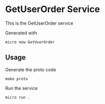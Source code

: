 # GetUserOrder Service

This is the GetUserOrder service

Generated with

```
micro new GetUserOrder
```

## Usage

Generate the proto code

```
make proto
```

Run the service

```
micro run .
```
